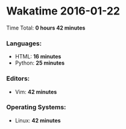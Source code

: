 # Wakatime 2016-01-22

Time Total: **0 hours 42 minutes**

### Languages:
- HTML: **16 minutes** 
- Python: **25 minutes** 

### Editors:
- Vim: **42 minutes** 

### Operating Systems:
- Linux: **42 minutes** 

